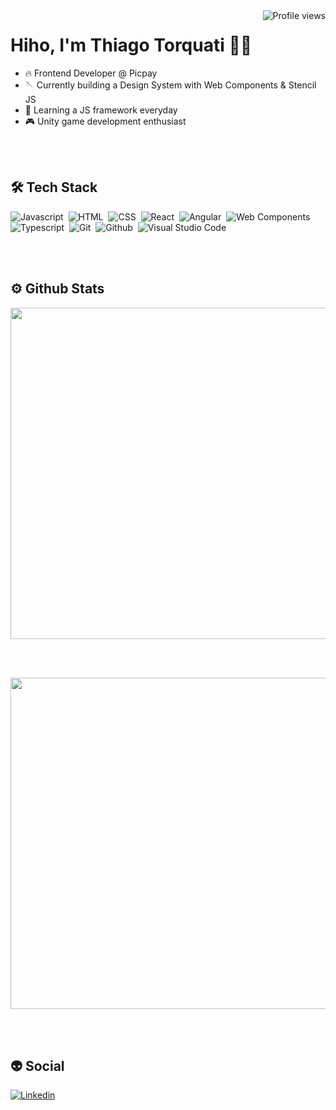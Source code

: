 <img src="https://komarev.com/ghpvc/?username=ttorquati&color=yellow" alt="Profile views" align="right" />

<h1 align="left">Hiho, I'm Thiago Torquati 🤘🏽 </h1>


- 🔥 Frontend Developer @ Picpay
- 🪡 Currently building a Design System with Web Components & Stencil JS
- 🔭 Learning a JS framework everyday
- 🎮 Unity game development enthusiast

<br /><br />

## 🛠 Tech Stack

![Javascript](https://img.shields.io/badge/-Javascript-05122A?style=flat&logo=javascript)&nbsp;
![HTML](https://img.shields.io/badge/-HTML-05122A?style=flat&logo=HTML5)&nbsp;
![CSS](https://img.shields.io/badge/-CSS-05122A?style=flat&logo=CSS3&logoColor=157286)&nbsp;
![React](https://img.shields.io/badge/-React-05122A?style=flat&logo=React)&nbsp;
![Angular](https://img.shields.io/badge/-Angular-05122A?style=flat&logo=Angular&logoColor=E34F26)&nbsp;
![Web Components](https://img.shields.io/badge/-Web%20Components-05122A?style=flat&logo=webcomponents.org)&nbsp;
![Typescript](https://img.shields.io/badge/-Typescript-05122A?style=flat&logo=Typescript)&nbsp;
![Git](https://img.shields.io/badge/-Git-05122A?style=flat&logo=git)&nbsp;
![Github](https://img.shields.io/badge/-Github-05122A?style=flat&logo=Github)&nbsp;
![Visual Studio Code](https://img.shields.io/badge/-Visual%20Studio%20Code-05122A?style=flat&logo=visual-studio-code&logoColor=007ACC)&nbsp;

<br /><br />

## ⚙️ Github Stats

<a href="https://github.com/ttorquati/github-readme-stats">
  <img align="center" src="https://github-readme-stats.vercel.app/api?username=ttorquati&count_private=true&show_icons=true&theme=github_dark" width="530em"/>
</a>

<br /><br />

<a href="https://github.com/ttorquati/github-readme-stats">
  <img align="center" src="https://github-readme-stats.vercel.app/api/top-langs/?username=ttorquati&layout=compact&theme=github_dark" width="530em"/>
</a>

<br /><br />

## 👽 Social

<a href="https://www.linkedin.com/in/ttorquati/" target="_blank">
  <img src="https://img.shields.io/badge/-Linkedin-05122A?style=flat&logo=linkedin&logoColor=007ACC" alt="Linkedin" />
</a>
